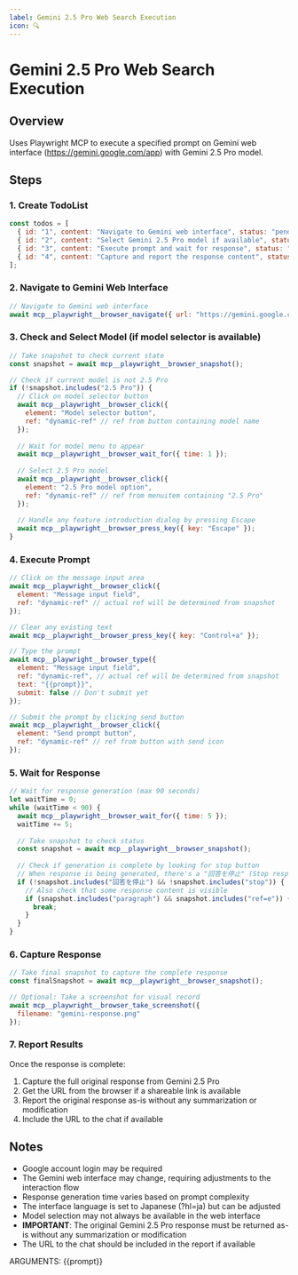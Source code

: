 ```yaml
---
label: Gemini 2.5 Pro Web Search Execution
icon: 🔍
---
```


# Gemini 2.5 Pro Web Search Execution

## Overview
Uses Playwright MCP to execute a specified prompt on Gemini web interface (https://gemini.google.com/app) with Gemini 2.5 Pro model.

## Steps

### 1. Create TodoList
```javascript
const todos = [
  { id: "1", content: "Navigate to Gemini web interface", status: "pending", priority: "high" },
  { id: "2", content: "Select Gemini 2.5 Pro model if available", status: "pending", priority: "high" },
  { id: "3", content: "Execute prompt and wait for response", status: "pending", priority: "high" },
  { id: "4", content: "Capture and report the response content", status: "pending", priority: "high" }
];
```

### 2. Navigate to Gemini Web Interface
```javascript
// Navigate to Gemini web interface
await mcp__playwright__browser_navigate({ url: "https://gemini.google.com/app?hl=ja" });
```

### 3. Check and Select Model (if model selector is available)
```javascript
// Take snapshot to check current state
const snapshot = await mcp__playwright__browser_snapshot();

// Check if current model is not 2.5 Pro
if (!snapshot.includes("2.5 Pro")) {
  // Click on model selector button
  await mcp__playwright__browser_click({ 
    element: "Model selector button", 
    ref: "dynamic-ref" // ref from button containing model name
  });
  
  // Wait for model menu to appear
  await mcp__playwright__browser_wait_for({ time: 1 });
  
  // Select 2.5 Pro model
  await mcp__playwright__browser_click({ 
    element: "2.5 Pro model option", 
    ref: "dynamic-ref" // ref from menuitem containing "2.5 Pro"
  });
  
  // Handle any feature introduction dialog by pressing Escape
  await mcp__playwright__browser_press_key({ key: "Escape" });
}
```

### 4. Execute Prompt
```javascript
// Click on the message input area
await mcp__playwright__browser_click({ 
  element: "Message input field", 
  ref: "dynamic-ref" // actual ref will be determined from snapshot
});

// Clear any existing text
await mcp__playwright__browser_press_key({ key: "Control+a" });

// Type the prompt
await mcp__playwright__browser_type({ 
  element: "Message input field", 
  ref: "dynamic-ref", // actual ref will be determined from snapshot
  text: "{{prompt}}",
  submit: false // Don't submit yet
});

// Submit the prompt by clicking send button
await mcp__playwright__browser_click({ 
  element: "Send prompt button", 
  ref: "dynamic-ref" // ref from button with send icon
});
```

### 5. Wait for Response
```javascript
// Wait for response generation (max 90 seconds)
let waitTime = 0;
while (waitTime < 90) {
  await mcp__playwright__browser_wait_for({ time: 5 });
  waitTime += 5;
  
  // Take snapshot to check status
  const snapshot = await mcp__playwright__browser_snapshot();
  
  // Check if generation is complete by looking for stop button
  // When response is being generated, there's a "回答を停止" (Stop response) button
  if (!snapshot.includes("回答を停止") && !snapshot.includes("stop")) {
    // Also check that some response content is visible
    if (snapshot.includes("paragraph") && snapshot.includes("ref=e")) {
      break;
    }
  }
}
```

### 6. Capture Response
```javascript
// Take final snapshot to capture the complete response
const finalSnapshot = await mcp__playwright__browser_snapshot();

// Optional: Take a screenshot for visual record
await mcp__playwright__browser_take_screenshot({ 
  filename: "gemini-response.png" 
});
```

### 7. Report Results
Once the response is complete:
1. Capture the full original response from Gemini 2.5 Pro
2. Get the URL from the browser if a shareable link is available
3. Report the original response as-is without any summarization or modification
4. Include the URL to the chat if available

## Notes
- Google account login may be required
- The Gemini web interface may change, requiring adjustments to the interaction flow
- Response generation time varies based on prompt complexity
- The interface language is set to Japanese (?hl=ja) but can be adjusted
- Model selection may not always be available in the web interface
- **IMPORTANT**: The original Gemini 2.5 Pro response must be returned as-is without any summarization or modification
- The URL to the chat should be included in the report if available

ARGUMENTS: {{prompt}}